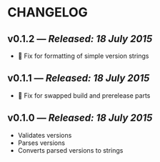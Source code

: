 # CHANGELOG

## **v0.1.2** &mdash; *Released: 18 July 2015*

* :bug: Fix for formatting of simple version strings

## **v0.1.1** &mdash; *Released: 18 July 2015*

* :bug: Fix for swapped build and prerelease parts

## **v0.1.0** &mdash; *Released: 18 July 2015*

* Validates versions
* Parses versions
* Converts parsed versions to strings
